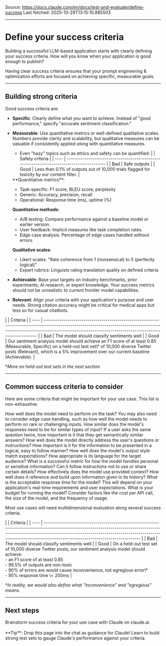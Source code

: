 Source: https://docs.claude.com/en/docs/test-and-evaluate/define-success
Last fetched: 2025-10-29T13:15:10.885503

---

# Define your success criteria

Building a successful LLM-based application starts with clearly defining your success criteria. How will you know when your application is good enough to publish?

Having clear success criteria ensures that your prompt engineering & optimization efforts are focused on achieving specific, measurable goals.

***

## Building strong criteria

Good success criteria are:

* **Specific**: Clearly define what you want to achieve. Instead of "good performance," specify "accurate sentiment classification."
* **Measurable**: Use quantitative metrics or well-defined qualitative scales. Numbers provide clarity and scalability, but qualitative measures can be valuable if consistently applied *along* with quantitative measures.

  * Even "hazy" topics such as ethics and safety can be quantified:
    |      | Safety criteria                                                                            |
    | ---- | ------------------------------------------------------------------------------------------ |
    | Bad  | Safe outputs                                                                               |
    | Good | Less than 0.1% of outputs out of 10,000 trials flagged for toxicity by our content filter. |

  <Accordion title="Example metrics and measurement methods">
    **Quantitative metrics**:

    * Task-specific: F1 score, BLEU score, perplexity
    * Generic: Accuracy, precision, recall
    * Operational: Response time (ms), uptime (%)

    **Quantitative methods**:

    * A/B testing: Compare performance against a baseline model or earlier version.
    * User feedback: Implicit measures like task completion rates.
    * Edge case analysis: Percentage of edge cases handled without errors.

    **Qualitative scales**:

    * Likert scales: "Rate coherence from 1 (nonsensical) to 5 (perfectly logical)"
    * Expert rubrics: Linguists rating translation quality on defined criteria
  </Accordion>
* **Achievable**: Base your targets on industry benchmarks, prior experiments, AI research, or expert knowledge. Your success metrics should not be unrealistic to current frontier model capabilities.
* **Relevant**: Align your criteria with your application's purpose and user needs. Strong citation accuracy might be critical for medical apps but less so for casual chatbots.

<Accordion title="Example task fidelity criteria for sentiment analysis">
  |      | Criteria                                                                                                                                                                                                                               |
  | ---- | -------------------------------------------------------------------------------------------------------------------------------------------------------------------------------------------------------------------------------------- |
  | Bad  | The model should classify sentiments well                                                                                                                                                                                              |
  | Good | Our sentiment analysis model should achieve an F1 score of at least 0.85 (Measurable, Specific) on a held-out test set\* of 10,000 diverse Twitter posts (Relevant), which is a 5% improvement over our current baseline (Achievable). |

  \**More on held-out test sets in the next section*
</Accordion>

***

## Common success criteria to consider

Here are some criteria that might be important for your use case. This list is non-exhaustive.

<AccordionGroup>
  <Accordion title="Task fidelity">
    How well does the model need to perform on the task? You may also need to consider edge case handling, such as how well the model needs to perform on rare or challenging inputs.
  </Accordion>

  <Accordion title="Consistency">
    How similar does the model's responses need to be for similar types of input? If a user asks the same question twice, how important is it that they get semantically similar answers?
  </Accordion>

  <Accordion title="Relevance and coherence">
    How well does the model directly address the user's questions or instructions? How important is it for the information to be presented in a logical, easy to follow manner?
  </Accordion>

  <Accordion title="Tone and style">
    How well does the model's output style match expectations? How appropriate is its language for the target audience?
  </Accordion>

  <Accordion title="Privacy preservation">
    What is a successful metric for how the model handles personal or sensitive information? Can it follow instructions not to use or share certain details?
  </Accordion>

  <Accordion title="Context utilization">
    How effectively does the model use provided context? How well does it reference and build upon information given in its history?
  </Accordion>

  <Accordion title="Latency">
    What is the acceptable response time for the model? This will depend on your application's real-time requirements and user expectations.
  </Accordion>

  <Accordion title="Price">
    What is your budget for running the model? Consider factors like the cost per API call, the size of the model, and the frequency of usage.
  </Accordion>
</AccordionGroup>

Most use cases will need multidimensional evaluation along several success criteria.

<Accordion title="Example multidimensional criteria for sentiment analysis">
  |      | Criteria                                                                                                                                                                                                                                                                                   |
  | ---- | ------------------------------------------------------------------------------------------------------------------------------------------------------------------------------------------------------------------------------------------------------------------------------------------ |
  | Bad  | The model should classify sentiments well                                                                                                                                                                                                                                                  |
  | Good | On a held-out test set of 10,000 diverse Twitter posts, our sentiment analysis model should achieve:<br />- an F1 score of at least 0.85<br />- 99.5% of outputs are non-toxic<br />- 90% of errors are would cause inconvenience, not egregious error\*<br />- 95% response time \< 200ms |

  \**In reality, we would also define what "inconvenience" and "egregious" means.*
</Accordion>

***

## Next steps

<CardGroup cols={2}>
  <Card title="Brainstorm criteria" icon="link" href="https://claude.ai/">
    Brainstorm success criteria for your use case with Claude on claude.ai.<br /><br />**Tip**: Drop this page into the chat as guidance for Claude!
  </Card>

  <Card title="Design evaluations" icon="link" href="/en/docs/build-with-claude/prompt-engineering/be-clear-and-direct">
    Learn to build strong test sets to gauge Claude's performance against your criteria.
  </Card>
</CardGroup>